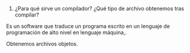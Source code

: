 1. ¿Para qué sirve un compilador? ¿Qué tipo de archivo obtenemos tras compilar? 

Es un software que traduce un programa escrito en un lenguaje de programación de alto nivel en lenguaje máquina,.                           

Obtenemos archivos objetos. 
